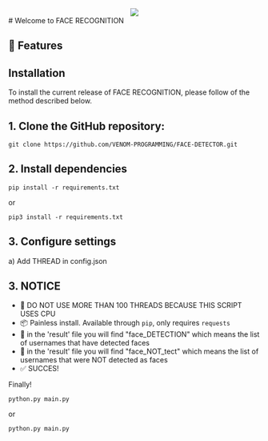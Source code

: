 <div align="center">
  <img src="https://www.thestoryoftexas.com/upload/images/events/movies/venomwisp-banner.png">
</div>
# Welcome to FACE RECOGNITION


##  :tangerine: Features


## Installation

To install the current release of FACE RECOGNITION, please follow of the method described below.


## 1. Clone the GitHub repository:

```shell
git clone https://github.com/VENOM-PROGRAMMING/FACE-DETECTOR.git
```

## 2. Install dependencies

```shell
pip install -r requirements.txt
```
or
```shell
pip3 install -r requirements.txt
```

## 3. Configure settings

  a) Add THREAD  in config.json
  

## 3. NOTICE

* :muscle: DO NOT USE MORE THAN 100 THREADS BECAUSE THIS SCRIPT USES CPU
* :package: Painless install. Available through `pip`, only requires `requests`
* :eyes: in the 'result' file you will find "face_DETECTION" which means the list of usernames that have detected faces
* :eyes: in the 'result' file you will find "face_NOT_tect" which means the list of usernames that were NOT detected as faces
* :white_check_mark: SUCCES! 

Finally!

```shell
python.py main.py
```
or
```shell
python.py main.py
```




